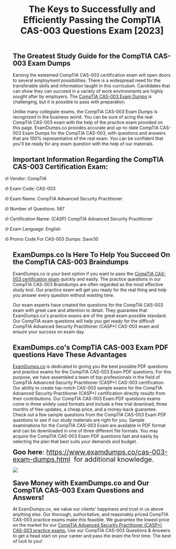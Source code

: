 <h1 class="MsoTitle" style="text-align: center;" align="center"><strong style="mso-bidi-font-weight: normal;">The Keys to Successfully and Efficiently Passing the CompTIA CAS-003 Questions Exam [2023]</strong></h1><h2 class="MsoNormal"><strong style="mso-bidi-font-weight: normal;"><span style="font-size: 16.0pt; line-height: 107%;"><br>The Greatest Study Guide for the CompTIA CAS-003 Exam Dumps</span></strong></h2><p class="MsoNormal">Earning the esteemed CompTIA CAS-003 certification exam will open doors to several employment possibilities. There is a widespread need for the transferable skills and information taught in this curriculum. Candidates that can show they can succeed in a variety of work environments are highly sought after by employers. The <a href="https://www.examdumps.co/cas-003-exam-dumps.html">CompTIA CAS-003 Exam Dumps</a> is challenging, but it is possible to pass with preparation.</p><p class="MsoNormal">Unlike many collegiate exams, the CompTIA CAS-003 Exam Dumps is recognized in the business world. You can be sure of acing the real CompTIA CAS-003 exam with the help of the practice exam provided on this page. ExamDumps.co provides accurate and up-to-date CompTIA CAS-003 Exam Dumps for the CompTIA CAS-003, with questions and answers that are 100% representative of the real exam. You can be confident that you'll be ready for any exam question with the help of our materials.</p><h2 class="MsoNormal"><strong style="mso-bidi-font-weight: normal;"><span style="font-size: 16.0pt; line-height: 107%;">Important Information Regarding the CompTIA CAS-003 Certification Exam:</span></strong></h2><p class="MsoListParagraphCxSpFirst" style="text-indent: -.25in; mso-list: l0 level1 lfo1;"><!-- [if !supportLists]--><span style="font-family: Wingdings; mso-fareast-font-family: Wingdings; mso-bidi-font-family: Wingdings;"><span style="mso-list: Ignore;">&Oslash;<span style="font: 7.0pt 'Times New Roman';">&nbsp; </span></span></span><!--[endif]-->Vendor: CompTIA</p><p class="MsoListParagraphCxSpMiddle" style="text-indent: -.25in; mso-list: l0 level1 lfo1;"><!-- [if !supportLists]--><span style="font-family: Wingdings; mso-fareast-font-family: Wingdings; mso-bidi-font-family: Wingdings;"><span style="mso-list: Ignore;">&Oslash;<span style="font: 7.0pt 'Times New Roman';">&nbsp; </span></span></span><!--[endif]-->Exam Code: CAS-003</p><p class="MsoListParagraphCxSpMiddle" style="text-indent: -.25in; mso-list: l0 level1 lfo1;"><!-- [if !supportLists]--><span style="font-family: Wingdings; mso-fareast-font-family: Wingdings; mso-bidi-font-family: Wingdings;"><span style="mso-list: Ignore;">&Oslash;<span style="font: 7.0pt 'Times New Roman';">&nbsp; </span></span></span><!--[endif]-->Exam Name: CompTIA Advanced Security Practitioner</p><p class="MsoListParagraphCxSpMiddle" style="text-indent: -.25in; mso-list: l0 level1 lfo1;"><!-- [if !supportLists]--><span style="font-family: Wingdings; mso-fareast-font-family: Wingdings; mso-bidi-font-family: Wingdings;"><span style="mso-list: Ignore;">&Oslash;<span style="font: 7.0pt 'Times New Roman';">&nbsp; </span></span></span><!--[endif]-->Number of Questions: 587</p><p class="MsoListParagraphCxSpMiddle" style="text-indent: -.25in; mso-list: l0 level1 lfo1;"><!-- [if !supportLists]--><span style="font-family: Wingdings; mso-fareast-font-family: Wingdings; mso-bidi-font-family: Wingdings;"><span style="mso-list: Ignore;">&Oslash;<span style="font: 7.0pt 'Times New Roman';">&nbsp; </span></span></span><!--[endif]-->Certification Name: (CASP) CompTIA Advanced Security Practitioner</p><p class="MsoListParagraphCxSpMiddle" style="text-indent: -.25in; mso-list: l0 level1 lfo1;"><!-- [if !supportLists]--><span style="font-family: Wingdings; mso-fareast-font-family: Wingdings; mso-bidi-font-family: Wingdings;"><span style="mso-list: Ignore;">&Oslash;<span style="font: 7.0pt 'Times New Roman';">&nbsp; </span></span></span><!--[endif]-->Exam Language: English</p><p class="MsoListParagraphCxSpLast" style="text-indent: -.25in; mso-list: l0 level1 lfo1;"><!-- [if !supportLists]--><span style="font-family: Wingdings; mso-fareast-font-family: Wingdings; mso-bidi-font-family: Wingdings;"><span style="mso-list: Ignore;">&Oslash;<span style="font: 7.0pt 'Times New Roman';">&nbsp; </span></span></span><!--[endif]-->Promo Code For CAS-003 Dumps: Save30</p><h2 class="MsoNormal"><strong style="mso-bidi-font-weight: normal;"><span style="font-size: 16.0pt; line-height: 107%;">ExamDumps.co Is Here To Help You Succeed On the CompTIA CAS-003 Braindumps </span></strong></h2><p class="MsoNormal">ExamDumps.co is your best option if you want to pass the <a href="https://www.examdumps.co/casp-exam-dumps.html">CompTIA CAS-003 certification exam</a> quickly and easily. The practice questions in our CompTIA CAS-003 Braindumps are often regarded as the most effective study tool. Our practice exam will get you ready for the real thing and help you answer every question without wasting time.</p><p class="MsoNormal">Our exam experts have created the questions for the CompTIA CAS-003 exam with great care and attention to detail. They guarantee that ExamDumps.co's practice exams are of the great exam possible standard. Our CompTIA exam questions will help you get ready for the difficult CompTIA Advanced Security Practitioner (CASP+) CAS-003 exam and ensure your success on exam day.</p><h2 class="MsoNormal"><strong style="mso-bidi-font-weight: normal;"><span style="font-size: 16.0pt; line-height: 107%;">ExamDumps.co's CompTIA CAS-003 Exam PDF questions Have These Advantages</span></strong></h2><p class="MsoNormal"><a href="https://www.examdumps.co/">ExamDumps.co</a> is dedicated to giving you the best possible PDF questions and practice exams for the CompTIA CAS-003 Exam PDF questions. For this purpose, we have assembled a team of top professionals in the field of CompTIA Advanced Security Practitioner (CASP+) CAS-003 certification. Our ability to create top-notch CAS-003 sample exams for the CompTIA Advanced Security Practitioner (CASP+) certification directly results from their contributions. Our CompTIA CAS-003 Exam PDF questions exams come in three widely used formats and include a free trial download, three months of free updates, a cheap price, and a money-back guarantee. Check out a few sample questions from the CompTIA CAS-003 Exam PDF questions to see if our study materials are right for you. Sample examinations for the CompTIA CAS-003 Exam are available in PDF format and can be downloaded in one of three different file formats. You may acquire the CompTIA CAS-003 Exam PDF questions fast and easily by selecting the plan that best suits your demands and budget.</p><p class="MsoNormal"><strong style="mso-bidi-font-weight: normal;"><span style="font-size: 16.0pt; line-height: 107%;">Goo here</span></strong><span style="font-size: 16.0pt; line-height: 107%;">: </span><a href="https://www.examdumps.co/cas-003-exam-dumps.html"><span style="font-size: 16.0pt; line-height: 107%;">https://www.examdumps.co/cas-003-exam-dumps.html</span></a><span style="font-size: 16.0pt; line-height: 107%;"> <span style="mso-spacerun: yes;">&nbsp;</span>for additional knowledge.</span></p><p class="MsoNormal"><span style="font-size: 16.0pt; line-height: 107%;"><img src="https://www.examdumps.co//images/banners/big-sale-20-percent-discount-offer-examdumps.jpg"></span></p><h3 class="MsoNormal"><strong style="mso-bidi-font-weight: normal;"><span style="font-size: 16.0pt; line-height: 107%;">Save Money with ExamDumps.co and Our CompTIA CAS-003 Exam Questions and Answers!</span></strong></h3><p class="MsoNormal">At ExamDumps.co, we value our clients' happiness and trust in us above anything else. Our thorough, authoritative, and reasonably priced CompTIA CAS-003 practice exams make this feasible. We guarantee the lowest price on the market for our <a href="https://www.examdumps.co/comptia-exam-dumps.html">CompTIA Advanced Security Practitioner (CASP+) CAS-003 practice exams.</a> Use our CompTIA CAS-003 Questions &amp; Answers to get a head start on your career and pass the exam the first time. The best of luck to you!</p><p class="MsoNormal">&nbsp;</p>
